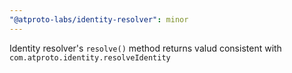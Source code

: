 ```yaml
---
"@atproto-labs/identity-resolver": minor
---
```


Identity resolver's `resolve()` method returns valud consistent with `com.atproto.identity.resolveIdentity`
